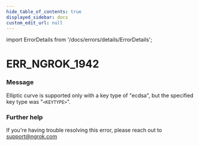 ```yaml
---
hide_table_of_contents: true
displayed_sidebar: docs
custom_edit_url: null
---
```


import ErrorDetails from '/docs/errors/details/ErrorDetails';

# ERR_NGROK_1942

### Message
Elliptic curve is supported only with a key type of "ecdsa", but the specified key type was "`<KEYTYPE>`".

### Further help
If you're having trouble resolving this error, please reach out to [support@ngrok.com](mailto:support@ngrok.com?subject=Help%20with%20ERR_NGROK_1942)

<ErrorDetails error='err_ngrok_1942' />
